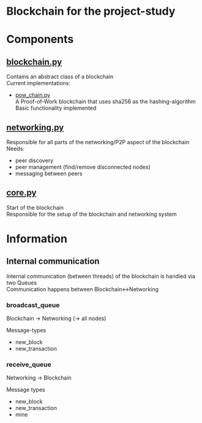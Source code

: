 # Blockchain for the project-study

# Components
## [blockchain.py](./blockchain.py)
Contains an abstract class of a blockchain \
Current implementations:
* [pow_chain.py](./pow_chain.py)\
A Proof-of-Work blockchain that uses sha256 as the hashing-algorithm \
Basic functionality implemented
## [networking.py](./networking-py)
Responsible for all parts of the networking/P2P aspect of the blockchain \
Needs:
* peer discovery
* peer management (find/remove disconnected nodes)
* messaging between peers
## [core.py](./core.py)
Start of the blockchain \
Responsible for the setup of the blockchain and networking system

# Information
## Internal communication
Internal communication (between threads) of the blockchain is handled via two Queues \
Communication happens between Blockchain<->Networking
### broadcast_queue
Blockchain -> Networking (-> all nodes)

Message-types
* new_block
* new_transaction

### receive_queue
Networking -> Blockchain 

Message types
* new_block
* new_transaction
* mine